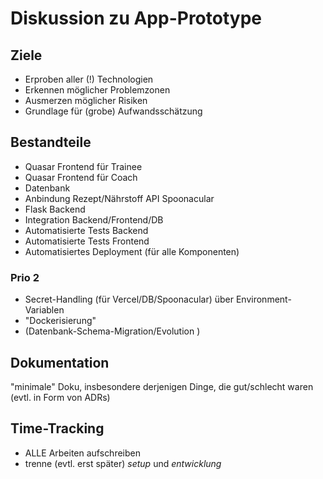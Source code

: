 # Diskussion zu App-Prototype

## Ziele

- Erproben aller (!) Technologien
- Erkennen möglicher Problemzonen
- Ausmerzen möglicher Risiken
- Grundlage für (grobe) Aufwandsschätzung


## Bestandteile

- Quasar Frontend für Trainee
- Quasar Frontend für Coach
- Datenbank
- Anbindung Rezept/Nährstoff API Spoonacular
- Flask Backend
- Integration Backend/Frontend/DB
- Automatisierte Tests Backend
- Automatisierte Tests Frontend
- Automatisiertes Deployment (für alle Komponenten)

### Prio 2
- Secret-Handling (für Vercel/DB/Spoonacular) über Environment-Variablen
- "Dockerisierung"
- (Datenbank-Schema-Migration/Evolution )


## Dokumentation

"minimale" Doku, insbesondere derjenigen Dinge, die gut/schlecht waren
(evtl. in Form von ADRs)


## Time-Tracking

- ALLE Arbeiten aufschreiben
- trenne (evtl. erst später) _setup_ und _entwicklung_